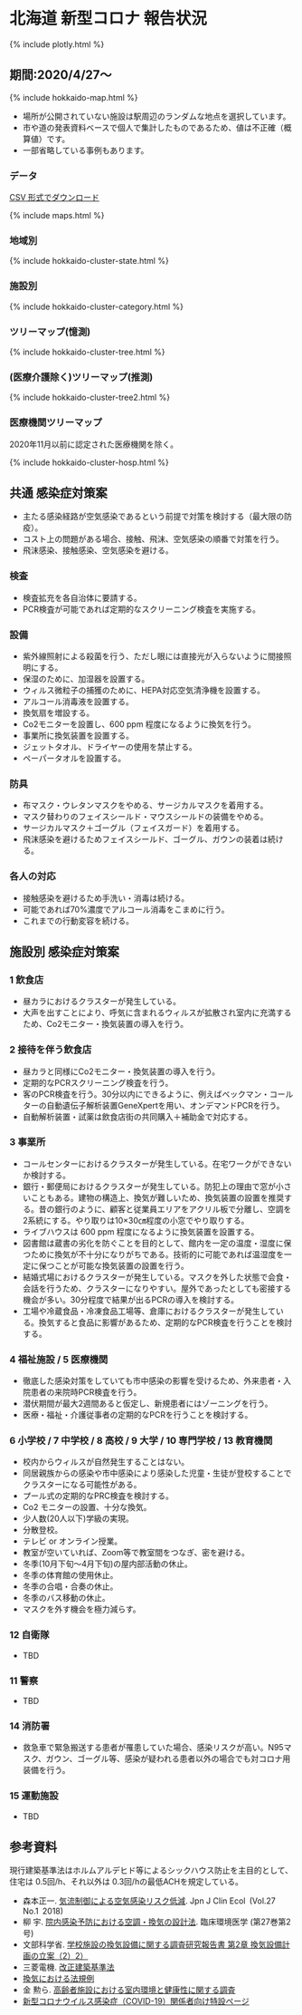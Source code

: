 # 北海道 新型コロナ 報告状況
{% include plotly.html %}

## 期間:2020/4/27～
{% include hokkaido-map.html %}

* 場所が公開されていない施設は駅周辺のランダムな地点を選択しています。
* 市や道の発表資料ベースで個人で集計したものであるため、値は不正確（概算値）です。
* 一部省略している事例もあります。

### データ

[CSV 形式でダウンロード](https://raw.githubusercontent.com/geneasyura/cov19-hm/master/csv/maps.csv)

{% include maps.html %}

### 地域別

{% include hokkaido-cluster-state.html %}

### 施設別

{% include hokkaido-cluster-category.html %}

### ツリーマップ(憶測)

{% include hokkaido-cluster-tree.html %}

### (医療介護除く)ツリーマップ(推測)

{% include hokkaido-cluster-tree2.html %}

### 医療機関ツリーマップ

2020年11月以前に認定された医療機関を除く。

{% include hokkaido-cluster-hosp.html %}

## 共通 感染症対策案

* 主たる感染経路が空気感染であるという前提で対策を検討する（最大限の防疫）。
* コスト上の問題がある場合、接触、飛沫、空気感染の順番で対策を行う。
* 飛沫感染、接触感染、空気感染を避ける。

### 検査

* 検査拡充を各自治体に要請する。
* PCR検査が可能であれば定期的なスクリーニング検査を実施する。

### 設備

* 紫外線照射による殺菌を行う、ただし眼には直接光が入らないように間接照明にする。
* 保湿のために、加湿器を設置する。
* ウィルス微粒子の捕獲のために、HEPA対応空気清浄機を設置する。
* アルコール消毒液を設置する。
* 換気扇を増設する。
* Co2モニターを設置し、600 ppm 程度になるように換気を行う。
* 事業所に換気装置を設置する。
* ジェットタオル、ドライヤーの使用を禁止する。
* ペーパータオルを設置する。

### 防具

* 布マスク・ウレタンマスクをやめる、サージカルマスクを着用する。
* マスク替わりのフェイスシールド・マウスシールドの装備をやめる。
* サージカルマスク＋ゴーグル（フェイスガード）を着用する。
* 飛沫感染を避けるためフェイスシールド、ゴーグル、ガウンの装着は続ける。

### 各人の対応

* 接触感染を避けるため手洗い・消毒は続ける。
* 可能であれば70%濃度でアルコール消毒をこまめに行う。
* これまでの行動変容を続ける。

## 施設別 感染症対策案

### 1 飲食店

* 昼カラにおけるクラスターが発生している。
* 大声を出すことにより、呼気に含まれるウィルスが拡散され室内に充満するため、Co2モニター・換気装置の導入を行う。

### 2 接待を伴う飲食店

* 昼カラと同様にCo2モニター・換気装置の導入を行う。
* 定期的なPCRスクリーニング検査を行う。
* 客のPCR検査を行う。30分以内にできるように、例えばベックマン・コールターの自動遺伝子解析装置GeneXpertを用い、オンデマンドPCRを行う。
* 自動解析装置・試薬は飲食店街の共同購入＋補助金で対応する。

### 3 事業所

* コールセンターにおけるクラスターが発生している。在宅ワークができないか検討する。
* 銀行・郵便局におけるクラスターが発生している。防犯上の理由で窓が小さいこともある。建物の構造上、換気が難しいため、換気装置の設置を推奨する。昔の銀行のように、顧客と従業員エリアをアクリル板で分離し、空調を2系統にする。やり取りは10×30㎝程度の小窓でやり取りする。
* ライブハウスは 600 ppm 程度になるように換気装置を設置する。
* 図書館は蔵書の劣化を防ぐことを目的として、館内を一定の温度・湿度に保つために換気が不十分になりがちである。技術的に可能であれば温湿度を一定に保つことが可能な換気装置の設置を行う。
* 結婚式場におけるクラスターが発生している。マスクを外した状態で会食・会話を行うため、クラスターになりやすい。屋外であったとしても密接する機会が多い。30分程度で結果が出るPCRの導入を検討する。
* 工場や冷蔵食品・冷凍食品工場等、倉庫におけるクラスターが発生している。換気すると食品に影響があるため、定期的なPCR検査を行うことを検討する。

### 4 福祉施設 / 5 医療機関

* 徹底した感染対策をしていても市中感染の影響を受けるため、外来患者・入院患者の来院時PCR検査を行う。
* 潜伏期間が最大2週間あると仮定し、新規患者にはゾーニングを行う。
* 医療・福祉・介護従事者の定期的なPCRを行うことを検討する。

### 6 小学校 / 7 中学校 / 8 高校 / 9 大学 / 10 専門学校 / 13 教育機関

* 校内からウィルスが自然発生することはない。
* 同居親族からの感染や市中感染により感染した児童・生徒が登校することでクラスターになる可能性がある。
* プール式の定期的なPRC検査を検討する。
* Co2 モニターの設置、十分な換気。
* 少人数(20人以下)学級の実現。
* 分散登校。
* テレビ or オンライン授業。
* 教室が空いていれば、Zoom等で教室間をつなぎ、密を避ける。
* 冬季(10月下旬～4月下旬)の屋内部活動の休止。
* 冬季の体育館の使用休止。
* 冬季の合唱・合奏の休止。
* 冬季のバス移動の休止。
* マスクを外す機会を極力減らす。

### 12 自衛隊

* TBD 

### 11 警察

* TBD 

### 14 消防署

* 救急車で緊急搬送する患者が罹患していた場合、感染リスクが高い。N95マスク、ガウン、ゴーグル等、感染が疑われる患者以外の場合でも対コロナ用装備を行う。

### 15 運動施設

* TBD 

## 参考資料
現行建築基準法はホルムアルデヒド等によるシックハウス防止を主目的として、住宅は 0.5回/h、それ以外は 0.3回/hの最低ACHを規定している。
* 森本正一. [気流制御による空気感染リスク低減](http://jsce-ac.umin.jp/181110-27-1/27-1-20_27.pdf). Jpn J Clin Ecol (Vol.27 No.1 2018)
* 柳 宇. [院内感染予防における空調・換気の設計法](https://i.kawasaki-m.ac.jp/jsce/27-2/27-2_03_U.pdf). 臨床環境医学 (第27巻第2号) 
* 文部科学省. [学校施設の換気設備に関する調査研究報告書 第2章 換気設備計画の立案（2）2）](https://www.mext.go.jp/a_menu/shisetu/shuppan/04062201/017.htm)
* 三菱電機. [改正建築基準法](https://www.mitsubishielectric.co.jp/ldg/ja/air/guide/support/law/detail_01.html)
* [換気における法規例](http://www.bungo.or.jp/t-shikai/linksigoto/kikaikanki.pdf)
* 金 勲ら. [高齢者施設における室内環境と健康性に関する調査](https://www.jstage.jst.go.jp/article/shasetaikai/2014.8/0/2014.8_133/_pdf/-char/ja)
* [新型コロナウイルス感染症（COVID-19）関係者向け特設ページ](https://extranet.who.int/kobe_centre/ja/news/COVID19_specialpage_technical)


